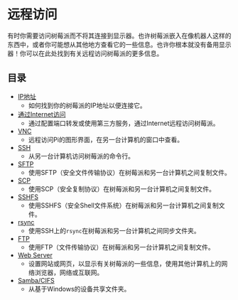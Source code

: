 # 远程访问

有时你需要访问树莓派而不将其连接到显示器。也许树莓派嵌入在像机器人这样的东西中，或者你可能想从其他地方查看它的一些信息。也许你根本就没有备用显示器！你可以在此处找到有关远程访问树莓派的更多信息。

## 目录

- [IP地址](docs/remote-access/ip-address.md)
    - 如何找到你的树莓派的IP地址以便连接它。
- [通过Internet访问](docs/remote-access/access-over-Internet/README.md)
    - 通过配置端口转发或使用第三方服务，通过Internet远程访问树莓派。
- [VNC](docs/remote-access/vnc/README.md)
    - 远程访问Pi的图形界面，在另一台计算机的窗口中查看。
- [SSH](docs/remote-access/ssh/README.md)
    - 从另一台计算机访问树莓派的命令行。
- [SFTP](docs/remote-access/ssh/sftp.md)
    - 使用SFTP（安全文件传输协议）在树莓派和另一台计算机之间复制文件。
- [SCP](docs/remote-access/ssh/scp.md)
    - 使用SCP（安全复制协议）在树莓派和另一台计算机之间复制文件。
- [SSHFS](docs/remote-access/ssh/sshfs.md)
    - 使用SSHFS（安全Shell文件系统）在树莓派和另一台计算机之间复制文件。
- [rsync](docs/remote-access/ssh/rsync.md)
    - 使用SSH上的`rsync`在树莓派和另一台计算机之间同步文件夹。
- [FTP](docs/remote-access/ftp.md)
    - 使用FTP（文件传输协议）在树莓派和另一台计算机之间复制文件。
- [Web Server](docs/remote-access/web-server/README.md)
    - 设置网站或网页，以显示有关树莓派的一些信息，使用其他计算机上的网络浏览器，网络或互联网。
- [Samba/CIFS](docs/remote-access/samba.md)
    - 从基于Windows的设备共享文件夹。
